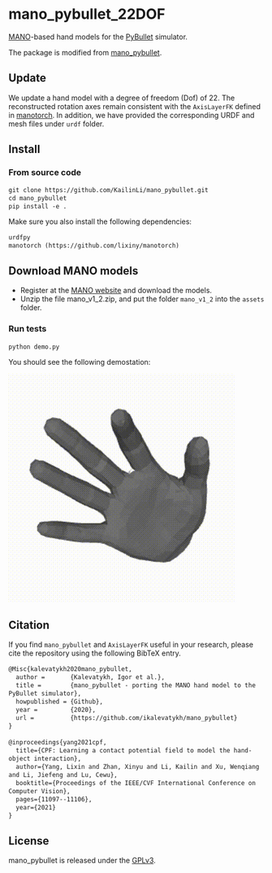 # mano_pybullet_22DOF

[MANO](http://mano.is.tue.mpg.de/)-based hand models for the [PyBullet](https://pybullet.org/wordpress/) simulator.

The package is modified from [mano_pybullet](https://github.com/ikalevatykh/mano_pybullet).

## Update
We update a hand model with a degree of freedom (Dof) of 22. The reconstructed rotation axes remain consistent with the `AxisLayerFK` defined in [manotorch](https://github.com/lixiny/manotorch). In addition, we have provided the corresponding URDF and mesh files under `urdf` folder.
## Install

### From source code

```
git clone https://github.com/KailinLi/mano_pybullet.git
cd mano_pybullet
pip install -e .
```
Make sure you also install the following dependencies:
```
urdfpy
manotorch (https://github.com/lixiny/manotorch)
```


## Download MANO models

- Register at the [MANO website](http://mano.is.tue.mpg.de/) and download the models.
- Unzip the file mano_v1_2.zip, and put the folder `mano_v1_2` into the `assets` folder.


### Run tests

```
python demo.py
```
You should see the following demostation:

![demo](media/demo.gif)


## Citation
If you find `mano_pybullet` and `AxisLayerFK` useful in your research, please cite the repository using the following BibTeX entry.
```
@Misc{kalevatykh2020mano_pybullet,
  author =       {Kalevatykh, Igor et al.},
  title =        {mano_pybullet - porting the MANO hand model to the PyBullet simulator},
  howpublished = {Github},
  year =         {2020},
  url =          {https://github.com/ikalevatykh/mano_pybullet}
}

@inproceedings{yang2021cpf,
  title={CPF: Learning a contact potential field to model the hand-object interaction},
  author={Yang, Lixin and Zhan, Xinyu and Li, Kailin and Xu, Wenqiang and Li, Jiefeng and Lu, Cewu},
  booktitle={Proceedings of the IEEE/CVF International Conference on Computer Vision},
  pages={11097--11106},
  year={2021}
}
```
## License
mano_pybullet is released under the [GPLv3](https://github.com/ikalevatykh/mano_pybullet/blob/master/LICENSE).